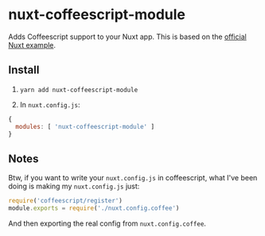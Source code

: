 # nuxt-coffeescript-module

Adds Coffeescript support to your Nuxt app.  This is based on the [official Nuxt example](https://github.com/nuxt/nuxt.js/blob/dev/examples/coffeescript/modules/coffeescript.js). 

## Install

1. `yarn add nuxt-coffeescript-module`

2. In `nuxt.config.js`:

```js
{
  modules: [ 'nuxt-coffeescript-module' ]
}
```

## Notes

Btw, if you want to write your `nuxt.config.js` in coffeescript, what I've been doing is making my `nuxt.config.js` just: 

```js
require('coffeescript/register')
module.exports = require('./nuxt.config.coffee')
```

And then exporting the real config from `nuxt.config.coffee`.